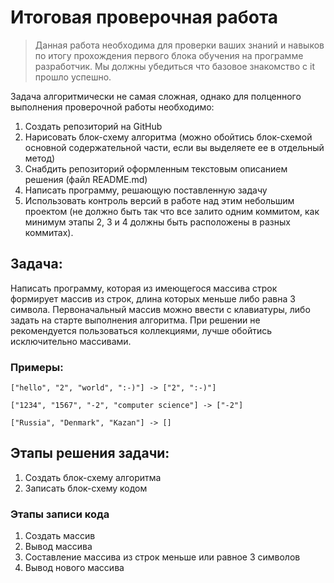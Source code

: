 # **Итоговая проверочная работа**

> Данная работа необходима для проверки ваших знаний и навыков по итогу прохождения первого блока обучения на программе разработчик. Мы должны убедиться что базовое знакомство с it прошло успешно.

Задача алгоритмически не самая сложная, однако для полценного выполнения проверочной работы необходимо:

1. Создать репозиторий на GitHub
2. Нарисовать блок-схему алгоритма (можно обойтись блок-схемой основной содержательной части, если вы выделяете ее в отдельный метод)
3. Снабдить репозиторий оформленным текстовым описанием решения (файл README.md)
4. Написать программу, решающую поставленную задачу
5. Использовать контроль версий в работе над этим небольшим проектом (не должно быть так что все залито одним коммитом, как минимум этапы 2, 3 и 4 должны быть расположены в разных коммитах).

## **Задача:**

Написать программу, которая из имеющегося массива строк формирует массив из строк, длина которых меньше либо равна 3 символа. Первоначальный массив можно ввести с клавиатуры, либо задать на старте выполнения алгоритма. При решении не рекомендуется пользоваться коллекциями, лучше обойтись исключительно массивами.

### **Примеры:**

    ["hello", "2", "world", ":-)"] -> ["2", ":-)"]

    ["1234", "1567", "-2", "computer science"] -> ["-2"]

    ["Russia", "Denmark", "Kazan"] -> []

## **Этапы решения задачи:**

1. Создать блок-схему алгоритма
2. Записать блок-схему кодом

### **Этапы записи кода**

1. Создать массив
2. Вывод массива
3. Составление массива из строк меньше или равное 3 символов
4. Вывод нового массива
